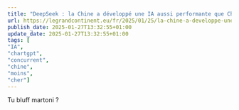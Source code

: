 ```yaml
---
title: "DeepSeek : la Chine a développé une IA aussi performante que ChatGPT pour 7 % du coût"
url: https://legrandcontinent.eu/fr/2025/01/25/la-chine-a-developpe-une-ia-aussi-performante-que-chatgpt-pour-7-du-cout/
publish_date: 2025-01-27T13:32:55+01:00
update_date: 2025-01-27T13:32:55+01:00
tags: [
"IA",
"chartgpt",
"concurrent",
"chine",
"moins",
"cher"]
---
```


Tu bluff martoni ?
